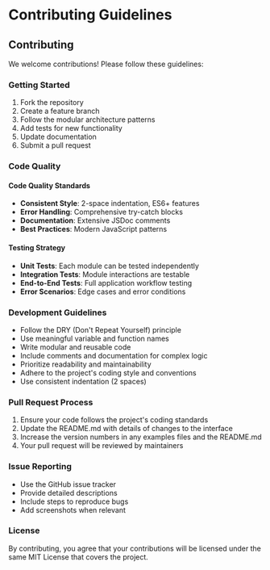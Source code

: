 # Contributing Guidelines

## Contributing

We welcome contributions! Please follow these guidelines:

### Getting Started
1. Fork the repository
2. Create a feature branch
3. Follow the modular architecture patterns
4. Add tests for new functionality
5. Update documentation
6. Submit a pull request

### Code Quality

#### Code Quality Standards
- **Consistent Style**: 2-space indentation, ES6+ features
- **Error Handling**: Comprehensive try-catch blocks
- **Documentation**: Extensive JSDoc comments
- **Best Practices**: Modern JavaScript patterns

#### Testing Strategy
- **Unit Tests**: Each module can be tested independently
- **Integration Tests**: Module interactions are testable
- **End-to-End Tests**: Full application workflow testing
- **Error Scenarios**: Edge cases and error conditions

### Development Guidelines
- Follow the DRY (Don't Repeat Yourself) principle
- Use meaningful variable and function names
- Write modular and reusable code
- Include comments and documentation for complex logic
- Prioritize readability and maintainability
- Adhere to the project's coding style and conventions
- Use consistent indentation (2 spaces)

### Pull Request Process
1. Ensure your code follows the project's coding standards
2. Update the README.md with details of changes to the interface
3. Increase the version numbers in any examples files and the README.md
4. Your pull request will be reviewed by maintainers

### Issue Reporting
- Use the GitHub issue tracker
- Provide detailed descriptions
- Include steps to reproduce bugs
- Add screenshots when relevant

### License
By contributing, you agree that your contributions will be licensed under the same MIT License that covers the project.
